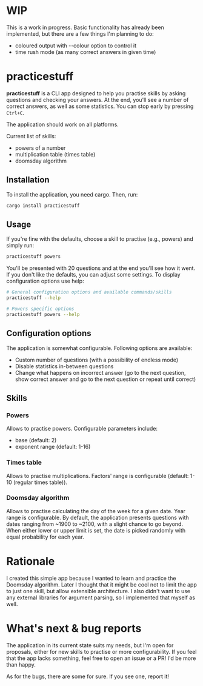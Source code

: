 # WIP

This is a work in progress. Basic functionality has already been implemented, but there are a few things I'm planning to do:

- coloured output with --colour option to control it
- time rush mode (as many correct answers in given time)

# practicestuff

**practicestuff** is a CLI app designed to help you practise skills by asking questions and checking your answers. At the end, you'll see a number of correct answers, as well as some statistics. You can stop early by pressing `Ctrl+C`.

The application should work on all platforms.

Current list of skills:

- powers of a number
- multiplication table (times table)
- doomsday algorithm

## Installation

To install the application, you need cargo. Then, run:

```bash
cargo install practicestuff
```

## Usage

If you're fine with the defaults, choose a skill to practise (e.g., powers) and simply run:

```bash
practicestuff powers
```

You'll be presented with 20 questions and at the end you'll see how it went. If you don't like the defaults, you can adjust some settings. To display configuration options use help:

```bash
# General configuration options and available commands/skills
practicestuff --help

# Powers specific options
practicestuff powers --help
```

## Configuration options

The application is somewhat configurable. Following options are available:

- Custom number of questions (with a possibility of endless mode)
- Disable statistics in-between questions
- Change what happens on incorrect answer (go to the next question, show correct answer and go to the next question or repeat until correct)

## Skills

### Powers

Allows to practise powers. Configurable parameters include:

- base (default: 2)
- exponent range (default: 1-16)

### Times table

Allows to practise multiplications. Factors' range is configurable (default: 1-10 (regular times table)).

### Doomsday algorithm

Allows to practise calculating the day of the week for a given date. Year range is configurable. By default, the application presents questions with dates ranging from ~1900 to ~2100, with a slight chance to go beyond. When either lower or upper limit is set, the date is picked randomly with equal probability for each year.

# Rationale

I created this simple app because I wanted to learn and practice the Doomsday algorithm. Later I thought that it might be cool not to limit the app to just one skill, but allow extensible architecture. I also didn't want to use any external libraries for argument parsing, so I implemented that myself as well.


# What's next & bug reports

The application in its current state suits my needs, but I'm open for proposals, either for new skills to practise or more configurability. If you feel that the app lacks something, feel free to open an issue or a PR! I'd be more than happy.

As for the bugs, there are some for sure. If you see one, report it!
